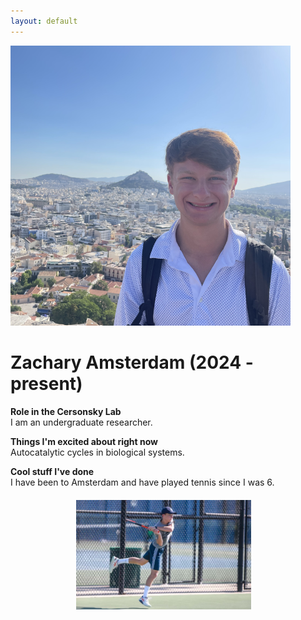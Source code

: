 ```yaml
---
layout: default
---
```


<head>
<style>
.profile-container {
 display: flex;
 flex-direction: row;
 flex-wrap: wrap;
 justify-content: center;
 align-items: center;
 gap: 15px 15px;
 max-width: 100%;
 margin-left: auto;
 margin-right: auto;
 margin-top: 20px;
 margin-bottom: 20px;
}
.extra {
 object-fit: cover;
 text-align: center;
 max-width: 20em;
 max-height: 24em;
}
.profile {
 width: 32em;
 height: 32em;
 object-fit: cover;
}

@media print, screen and (max-width: 720px) {
 .profile {
  width: 100%;
 }
}

</style>
</head>

<!-- Replace `example_student` with your name -->
<img src="/assets/img/zachary_amsterdam.png" alt="Placeholder Image" class="center profile">

<!-- Replace `Example Student` with your name and include your start date-->
# **Zachary Amsterdam (2024 - present)**

<!-- Choose your title -- feel free to be professionally silly -->
**Role in the Cersonsky Lab**\
I am an undergraduate researcher.

<!-- Name at least one research topic amongst this list -->
**Things I'm excited about right now**\
Autocatalytic cycles in biological systems.

<!-- Ultimately, we'll use this section to
     include papers and talks, and contributions
     But for now put whatever you want -->
**Cool stuff I've done**\
I have been to Amsterdam and have played tennis since I was 6.


<!-- If you have photos you would like to exhibit,
     save them as `/assets/member_images/your_name_photo_#.png`
     and replace example_student below -->

<div class="profile-container">
<div>
<img src='/assets/img/zachary_amsterdam_1.png' class="extra"> 
</div>
<div>
